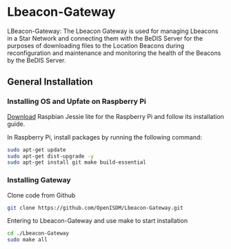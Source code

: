 # Lbeacon-Gateway

LBeacon-Gateway: The Lbeacon Gateway is used for managing Lbeacons in a Star Network and connecting them with the BeDIS Server for the purposes of downloading files to the Location Beacons during reconfiguration and maintenance and monitoring the health of the Beacons by the BeDIS Server.

## General Installation

### Installing OS and Upfate on Raspberry Pi

[Download](https://www.raspberrypi.org/downloads/raspbian/) Raspbian Jessie lite for the Raspberry Pi and follow its installation guide.

In Raspberry Pi, install packages by running the following command:
```sh
sudo apt-get update
sudo apt-get dist-upgrade -y
sudo apt-get install git make build-essential
```

### Installing Gateway

Clone code from Github
```sh
git clone https://github.com/OpenISDM/Lbeacon-Gateway.git
```

Entering to Lbeacon-Gateway and use make to start installation
```sh
cd ./Lbeacon-Gateway
sudo make all
```

